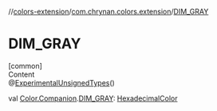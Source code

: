//[colors-extension](../../index.md)/[com.chrynan.colors.extension](index.md)/[DIM_GRAY](-d-i-m_-g-r-a-y.md)



# DIM_GRAY  
[common]  
Content  
@[ExperimentalUnsignedTypes](https://kotlinlang.org/api/latest/jvm/stdlib/kotlin/-experimental-unsigned-types/index.html)()  
  
val [Color.Companion](../../../colors-core/colors-core/com.chrynan.colors/-color/-companion/index.md).[DIM_GRAY](-d-i-m_-g-r-a-y.md): [HexadecimalColor](../../../colors-core/colors-core/com.chrynan.colors/-hexadecimal-color/index.md)  



